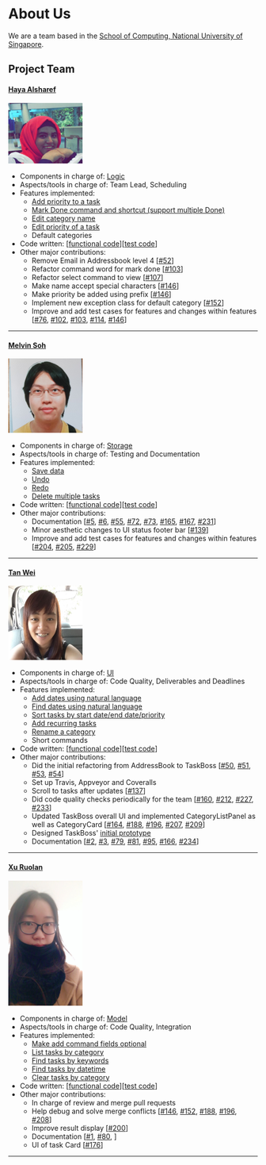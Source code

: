 # About Us

We are a team based in the [School of Computing, National University of Singapore](http://www.comp.nus.edu.sg).

## Project Team

#### [Haya Alsharef](https://github.com/hayaz3)
<img src="images/hayaz3.png" width="150"><br>

* Components in charge of: [Logic](https://github.com/CS2103JAN2017-W14-B2/main/blob/master/docs/DeveloperGuide.md#33-logic-component)
* Aspects/tools in charge of: Team Lead, Scheduling
* Features implemented:
   * [Add priority to a task](https://github.com/CS2103JAN2017-W14-B2/main/blob/master/docs/UserGuide.md#32-adding-a-task-add)
   * [Mark Done command and shortcut (support multiple Done)](https://github.com/CS2103JAN2017-W14-B2/main/blob/master/docs/UserGuide.md#310-marking-a-task-done--done)
   * [Edit category name](https://github.com/CS2103JAN2017-W14-B2/main/blob/master/docs/UserGuide.md#34-editing-a-task--edit)
   * [Edit priority of a task](https://github.com/CS2103JAN2017-W14-B2/main/blob/master/docs/UserGuide.md#34-editing-a-task--edit)
   * Default categories
* Code written: [[functional code](https://github.com/CS2103JAN2017-W14-B2/main/blob/master/collated/main/A0144904H.md)][[test code](https://github.com/CS2103JAN2017-W14-B2/main/blob/master/collated/test/A0144904H.md)]
* Other major contributions:
  * Remove Email in Addressbook level 4 [[#52](https://github.com/CS2103JAN2017-W14-B2/main/pull/52)]
  * Refactor command word for mark done [[#103](https://github.com/CS2103JAN2017-W14-B2/main/pull/103)]
  * Refactor select command to view [[#107](https://github.com/CS2103JAN2017-W14-B2/main/pull/107)]
  * Make name accept special characters [[#146](https://github.com/CS2103JAN2017-W14-B2/main/pull/146)]
  * Make priority be added using prefix [[#146](https://github.com/CS2103JAN2017-W14-B2/main/pull/146)]
  * Implement new exception class for default category [[#152](https://github.com/CS2103JAN2017-W14-B2/main/pull/152)]
  * Improve and add test cases for features and changes within features [[#76](https://github.com/CS2103JAN2017-W14-B2/main/pull/76), [#102](https://github.com/CS2103JAN2017-W14-B2/main/pull/102), [#103](https://github.com/CS2103JAN2017-W14-B2/main/pull/103), [#114](https://github.com/CS2103JAN2017-W14-B2/main/pull/114), [#146](https://github.com/CS2103JAN2017-W14-B2/main/pull/146)]

-----

#### [Melvin Soh](https://github.com/InfinityFrost) <br>
<img src="images/infinityfrost.png" width="150"><br>

* Components in charge of: [Storage](https://github.com/CS2103JAN2017-W14-B2/main/blob/master/docs/DeveloperGuide.md#35-storage-component)
* Aspects/tools in charge of: Testing and Documentation
* Features implemented:
   * [Save data](https://github.com/CS2103JAN2017-W14-B2/main/blob/master/docs/UserGuide.md#316-exporting-the-data--save--sv)
   * [Undo](https://github.com/CS2103JAN2017-W14-B2/main/blob/master/docs/UserGuide.md#313-undoing-a-command--undo--u)
   * [Redo](https://github.com/CS2103JAN2017-W14-B2/main/blob/master/docs/UserGuide.md#314-redoing-a-command--redo--r)
   * [Delete multiple tasks](https://github.com/CS2103JAN2017-W14-B2/main/blob/master/docs/UserGuide.md#36-deleting-tasks--delete--d--minus-sign)
* Code written: [[functional code](https://github.com/CS2103JAN2017-W14-B2/main/blob/master/collated/main/A0138961W.md)][[test code](https://github.com/CS2103JAN2017-W14-B2/main/blob/master/collated/test/A0138961W.md)]
* Other major contributions:
  * Documentation  [[#5](https://github.com/CS2103JAN2017-W14-B2/main/pull/5), [#6](https://github.com/CS2103JAN2017-W14-B2/main/pull/6), [#55](https://github.com/CS2103JAN2017-W14-B2/main/pull/55), [#72](https://github.com/CS2103JAN2017-W14-B2/main/pull/72), [#73](https://github.com/CS2103JAN2017-W14-B2/main/pull/73), [#165](https://github.com/CS2103JAN2017-W14-B2/main/pull/165), [#167](https://github.com/CS2103JAN2017-W14-B2/main/pull/167), [#231](https://github.com/CS2103JAN2017-W14-B2/main/pull/231)]
  * Minor aesthetic changes to UI status footer bar [[#139](https://github.com/CS2103JAN2017-W14-B2/main/pull/139)]
  * Improve and add test cases for features and changes within features [[#204](https://github.com/CS2103JAN2017-W14-B2/main/pull/204), [#205](https://github.com/CS2103JAN2017-W14-B2/main/pull/205), [#229](https://github.com/CS2103JAN2017-W14-B2/main/pull/229)]

-----

#### [Tan Wei](https://github.com/tanwei0319)
<img src="images/tanwei0319.jpg" width="150"><br>

* Components in charge of: [UI](https://github.com/CS2103JAN2017-W14-B2/main/blob/master/docs/DeveloperGuide.md#32-ui-component)
* Aspects/tools in charge of: Code Quality, Deliverables and Deadlines
* Features implemented:
   * [Add dates using natural language](https://github.com/CS2103JAN2017-W14-B2/main/blob/master/docs/UserGuide.md#32-adding-a-task-add)
   * [Find dates using natural language](https://github.com/CS2103JAN2017-W14-B2/main/blob/master/docs/UserGuide.md#35-finding-all-tasks-by-keywords-or-by-datetime--find)
   * [Sort tasks by start date/end date/priority](https://github.com/CS2103JAN2017-W14-B2/main/blob/master/docs/UserGuide.md#312-sorting-tasks--sort)
   * [Add recurring tasks](https://github.com/CS2103JAN2017-W14-B2/main/blob/master/docs/UserGuide.md#32-adding-a-task-add)
   * [Rename a category](https://github.com/CS2103JAN2017-W14-B2/main/blob/master/docs/UserGuide.md#39-modifying-a-category-name--name)
   * Short commands
* Code written: [[functional code](https://github.com/CS2103JAN2017-W14-B2/main/blob/master/collated/main/A0143157J.md)][[test code](https://github.com/CS2103JAN2017-W14-B2/main/blob/master/collated/test/A0143157J.md)]
* Other major contributions:
  * Did the initial refactoring from AddressBook to TaskBoss [[#50](https://github.com/CS2103JAN2017-W14-B2/main/pull/50), [#51](https://github.com/CS2103JAN2017-W14-B2/main/pull/51), [#53](https://github.com/CS2103JAN2017-W14-B2/main/pull/53), [#54](https://github.com/CS2103JAN2017-W14-B2/main/pull/54)]
  * Set up Travis, Appveyor and Coveralls
  * Scroll to tasks after updates [[#137](https://github.com/CS2103JAN2017-W14-B2/main/pull/137)]
  * Did code quality checks periodically for the team [[#160](https://github.com/CS2103JAN2017-W14-B2/main/pull/160), [#212](https://github.com/CS2103JAN2017-W14-B2/main/pull/212), [#227](https://github.com/CS2103JAN2017-W14-B2/main/pull/227), [#233](https://github.com/CS2103JAN2017-W14-B2/main/pull/233)]
  * Updated TaskBoss overall UI and implemented CategoryListPanel as well as CategoryCard [[#164](https://github.com/CS2103JAN2017-W14-B2/main/pull/164), [#188](https://github.com/CS2103JAN2017-W14-B2/main/pull/188), [#196](https://github.com/CS2103JAN2017-W14-B2/main/pull/196), [#207](https://github.com/CS2103JAN2017-W14-B2/main/pull/207), [#209](https://github.com/CS2103JAN2017-W14-B2/main/pull/209)]
  * Designed TaskBoss' [initial prototype](https://github.com/CS2103JAN2017-W14-B2/main/blob/master/docs/images/TaskBoss%20(all%20tasks).png)
  * Documentation [[#2](https://github.com/CS2103JAN2017-W14-B2/main/pull/2), [#3](https://github.com/CS2103JAN2017-W14-B2/main/pull/3), [#79](https://github.com/CS2103JAN2017-W14-B2/main/pull/79), [#81](https://github.com/CS2103JAN2017-W14-B2/main/pull/81), [#95](https://github.com/CS2103JAN2017-W14-B2/main/pull/95), [#166](https://github.com/CS2103JAN2017-W14-B2/main/pull/166), [#234](https://github.com/CS2103JAN2017-W14-B2/main/pull/234)]


-----

#### [Xu Ruolan](https://github.com/fiomolv)
<img src="images/fiomolv.jpg" width="150"><br>

* Components in charge of: [Model](https://github.com/CS2103JAN2017-W14-B2/main/blob/master/docs/DeveloperGuide.md#34-model-component)
* Aspects/tools in charge of: Code Quality, Integration
* Features implemented:
   * [Make add command fields optional](https://github.com/CS2103JAN2017-W14-B2/main/blob/master/docs/UserGuide.md#32-adding-a-task--add--a--plus-sign)
   * [List tasks by category](https://github.com/CS2103JAN2017-W14-B2/main/blob/master/docs/UserGuide.md#33-listing-all-tasks--list--l)
   * [Find tasks by keywords](https://github.com/CS2103JAN2017-W14-B2/main/blob/master/docs/UserGuide.md#35-finding-tasks-by-keywords-or-by-datetime--find--f)
   * [Find tasks by datetime](https://github.com/CS2103JAN2017-W14-B2/main/blob/master/docs/UserGuide.md#35-finding-tasks-by-keywords-or-by-datetime--find--f)
   * [Clear tasks by category](https://github.com/CS2103JAN2017-W14-B2/main/blob/master/docs/UserGuide.md#37-clearing-tasks-by-category--clear--c)
* Code written: [[functional code](https://github.com/CS2103JAN2017-W14-B2/main/blob/master/collated/main/A0147990R.md)][[test code](https://github.com/CS2103JAN2017-W14-B2/main/blob/master/collated/test/A0147990R.md)]
* Other major contributions:
  * In charge of review and merge pull requests
  * Help debug and solve merge conflicts [[#146](https://github.com/CS2103JAN2017-W14-B2/main/pull/146), [#152](https://github.com/CS2103JAN2017-W14-B2/main/pull/152), [#188](https://github.com/CS2103JAN2017-W14-B2/main/pull/188), [#196](https://github.com/CS2103JAN2017-W14-B2/main/pull/196), [#208](https://github.com/CS2103JAN2017-W14-B2/main/pull/208)]
  * Improve result display [[#200](https://github.com/CS2103JAN2017-W14-B2/main/pull/200)]
  * Documentation [[#1](https://github.com/CS2103JAN2017-W14-B2/main/pull/1), [#80](https://github.com/CS2103JAN2017-W14-B2/main/pull/80), ]
  * UI of task Card [[#176](https://github.com/CS2103JAN2017-W14-B2/main/pull/176)]

-----


